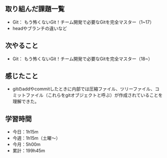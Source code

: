  ## 取り組んだ課題一覧
- Git： もう怖くないGit！チーム開発で必要なGitを完全マスター（1~17）
- headやブランチの違いなど
## 次やること
- Git： もう怖くないGit！チーム開発で必要なGitを完全マスター（18~）
## 感じたこと
- gitのaddやcommitしたときに内部では圧縮ファイル、ツリーファイル、コミットファイル（これらをgitオブジェクトと呼ぶ）が作成されていることを理解できた。
## 学習時間
- 今日：1h15m
- 今週：1h15m（土曜〜）
- 今月：5h00m
- 累計：199h45m